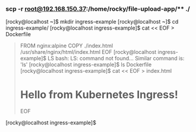 ### scp -r root@192.168.150.37:/home/rocky/file-upload-app/** ./


[rocky@localhost ~]$ mkdir ingress-example
[rocky@localhost ~]$ cd ingress-example/
[rocky@localhost ingress-example]$ cat << EOF > Dockerfile
> FROM nginx:alpine
> COPY ./index.html /usr/share/nginx/html/index.html
> EOF
[rocky@localhost ingress-example]$ LS
bash: LS: command not found...
Similar command is: 'ls'
[rocky@localhost ingress-example]$ ls
Dockerfile
[rocky@localhost ingress-example]$ cat << EOF > index.html
> <html>
> <head>
>    <title>Welcome to Kubernetes Ingress Example</title>
> </head>
> <body>
>   <h1>Hello from Kubernetes Ingress!</h1>
> </body>
> </html>
> EOF
[rocky@localhost ingress-example]$ 
